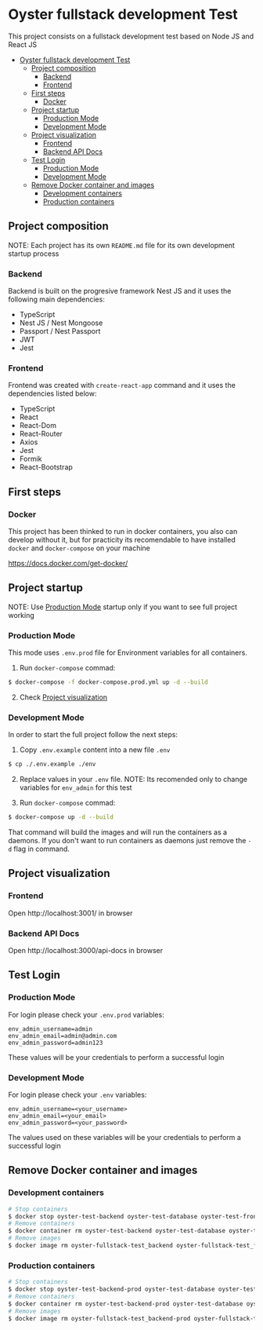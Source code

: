 # Oyster fullstack development Test

This project consists on a fullstack development test based on Node JS and React JS

- [Oyster fullstack development Test](#oyster-fullstack-development-test)
  - [Project composition](#project-composition)
    - [Backend](#backend)
    - [Frontend](#frontend)
  - [First steps](#first-steps)
    - [Docker](#docker)
  - [Project startup](#project-startup)
    - [Production Mode](#production-mode)
    - [Development Mode](#development-mode)
  - [Project visualization](#project-visualization)
    - [Frontend](#frontend-1)
    - [Backend API Docs](#backend-api-docs)
  - [Test Login](#test-login)
    - [Production Mode](#production-mode-1)
    - [Development Mode](#development-mode-1)
  - [Remove Docker container and images](#remove-docker-container-and-images)
    - [Development containers](#development-containers)
    - [Production containers](#production-containers)

## Project composition

NOTE: Each project has its own `README.md` file for its own development startup process

### Backend

Backend is built on the progresive framework Nest JS and it uses the following main dependencies:

- TypeScript
- Nest JS / Nest Mongoose
- Passport / Nest Passport
- JWT
- Jest

### Frontend

Frontend was created with `create-react-app` command and it uses the dependencies listed below:

- TypeScript
- React
- React-Dom
- React-Router
- Axios
- Jest
- Formik
- React-Bootstrap

## First steps

### Docker

This project has been thinked to run in docker containers, you also can develop without it, but for practicity its recomendable to have installed `docker` and `docker-compose` on your machine

https://docs.docker.com/get-docker/

## Project startup

NOTE: Use [Production Mode](#production-mode) startup only if you want to see full project working

### Production Mode

This mode uses `.env.prod` file for Environment variables for all containers.

1. Run `docker-compose` commad:

```bash
$ docker-compose -f docker-compose.prod.yml up -d --build
```

2. Check [Project visualization](#project-visualization)

### Development Mode

In order to start the full project follow the next steps:

1. Copy `.env.example` content into a new file `.env`

```bash
$ cp ./.env.example ./env
```

2. Replace values in your `.env` file. NOTE: Its recomended only to change variables for `env_admin` for this test

3. Run `docker-compose` commad:

```bash
$ docker-compose up -d --build
```

That command will build the images and will run the containers as a daemons. If you don't want to run containers as daemons just remove the `-d` flag in command.

## Project visualization

### Frontend

Open http://localhost:3001/ in browser

### Backend API Docs

Open http://localhost:3000/api-docs in browser

## Test Login

### Production Mode

For login please check your `.env.prod` variables:

```dotenv
env_admin_username=admin
env_admin_email=admin@admin.com
env_admin_password=admin123
```

These values will be your credentials to perform a successful login

### Development Mode

For login please check your `.env` variables:

```dotenv
env_admin_username=<your_username>
env_admin_email=<your_email>
env_admin_password=<your_password>
```

The values used on these variables will be your credentials to perform a successful login

## Remove Docker container and images

### Development containers

```bash
# Stop containers
$ docker stop oyster-test-backend oyster-test-database oyster-test-frontend
# Remove containers
$ docker container rm oyster-test-backend oyster-test-database oyster-test-frontend
# Remove images
$ docker image rm oyster-fullstack-test_backend oyster-fullstack-test_frontend
```

### Production containers

```bash
# Stop containers
$ docker stop oyster-test-backend-prod oyster-test-database oyster-test-frontend-prod
# Remove containers
$ docker container rm oyster-test-backend-prod oyster-test-database oyster-test-frontend-prod
# Remove images
$ docker image rm oyster-fullstack-test_backend-prod oyster-fullstack-test_frontend-prod
```
